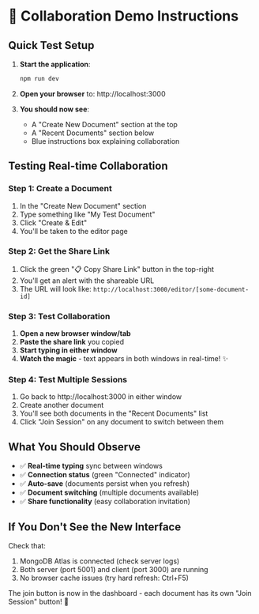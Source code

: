 # 🚀 Collaboration Demo Instructions

## Quick Test Setup

1. **Start the application**:

   ```bash
   npm run dev
   ```

2. **Open your browser** to: http://localhost:3000

3. **You should now see**:
   - A "Create New Document" section at the top
   - A "Recent Documents" section below
   - Blue instructions box explaining collaboration

## Testing Real-time Collaboration

### **Step 1: Create a Document**

1. In the "Create New Document" section
2. Type something like "My Test Document"
3. Click "Create & Edit"
4. You'll be taken to the editor page

### **Step 2: Get the Share Link**

1. Click the green "📋 Copy Share Link" button in the top-right
2. You'll get an alert with the shareable URL
3. The URL will look like: `http://localhost:3000/editor/[some-document-id]`

### **Step 3: Test Collaboration**

1. **Open a new browser window/tab**
2. **Paste the share link** you copied
3. **Start typing in either window**
4. **Watch the magic** - text appears in both windows in real-time! ✨

### **Step 4: Test Multiple Sessions**

1. Go back to http://localhost:3000 in either window
2. Create another document
3. You'll see both documents in the "Recent Documents" list
4. Click "Join Session" on any document to switch between them

## What You Should Observe

- ✅ **Real-time typing** sync between windows
- ✅ **Connection status** (green "Connected" indicator)
- ✅ **Auto-save** (documents persist when you refresh)
- ✅ **Document switching** (multiple documents available)
- ✅ **Share functionality** (easy collaboration invitation)

## If You Don't See the New Interface

Check that:

1. MongoDB Atlas is connected (check server logs)
2. Both server (port 5001) and client (port 3000) are running
3. No browser cache issues (try hard refresh: Ctrl+F5)

The join button is now in the dashboard - each document has its own "Join Session" button! 🎉
